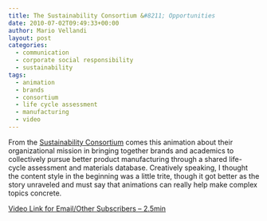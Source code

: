 ```yaml
---
title: The Sustainability Consortium &#8211; Opportunities
date: 2010-07-02T09:49:33+00:00
author: Mario Vellandi
layout: post
categories:
  - communication
  - corporate social responsibility
  - sustainability
tags:
  - animation
  - brands
  - consortium
  - life cycle assessment
  - manufacturing
  - video
---
```

From the [Sustainability Consortium](http://www.sustainabilityconsortium.org/) comes this animation about their organizational mission in bringing together brands and academics to collectively pursue better product manufacturing through a shared life-cycle assessment and materials database. Creatively speaking, I thought the content style in the beginning was a little trite, though it got better as the story unraveled and must say that animations can really help make complex topics concrete.

[Video Link for Email/Other Subscribers &#8211; 2.5min](http://vimeo.com/11051904)
